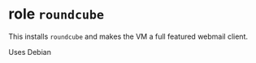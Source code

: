 # role `roundcube`

This installs `roundcube` and makes the VM a full featured webmail client.

Uses Debian

